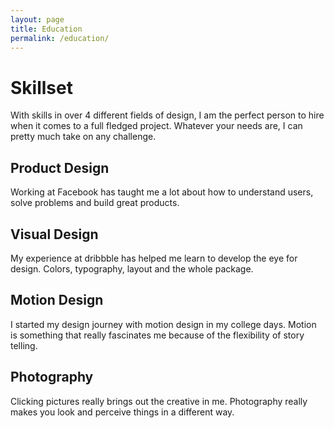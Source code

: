 ```yaml
---
layout: page
title: Education
permalink: /education/
---
```


# Skillset

With skills in over 4 different fields of design, I am the perfect person to hire when it comes to a full fledged project. Whatever your needs are, I can pretty much take on any challenge.

## Product Design
Working at Facebook has taught me a lot about how to understand users, solve problems and build great products.

## Visual Design
My experience at dribbble has helped me learn to develop the eye for design. Colors, typography, layout and the whole package.

## Motion Design
I started my design journey with motion design in my college days. Motion is something that really fascinates me because of the flexibility of story telling.

## Photography
Clicking pictures really brings out the creative in me. Photography really makes you look and perceive things in a different way.
